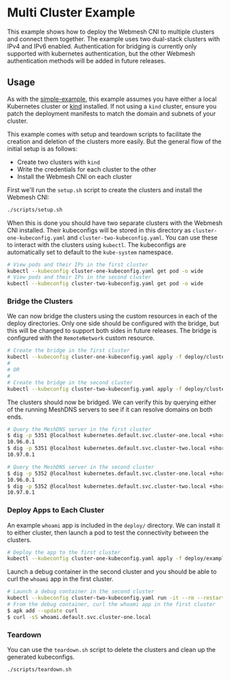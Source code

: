 # Multi Cluster Example

This example shows how to deploy the Webmesh CNI to multiple clusters and connect them together.
The example uses two dual-stack clusters with IPv4 and IPv6 enabled.
Authentication for bridging is currently only supported with kubernetes authentication, but the other Webmesh authentication methods will be added in future releases.

## Usage

As with the [simple-example](../simple-example/), this example assumes you have either a local Kubernetes cluster or [kind](https://kind.sigs.k8s.io/docs/user/quick-start/) installed.
If not using a `kind` cluster, ensure you patch the deployment manifests to match the domain and subnets of your cluster.

This example comes with setup and teardown scripts to facilitate the creation and deletion of the clusters more easily.
But the general flow of the initial setup is as follows:

- Create two clusters with `kind`
- Write the credentials for each cluster to the other
- Install the Webmesh CNI on each cluster

First we'll run the `setup.sh` script to create the clusters and install the Webmesh CNI:

```bash
./scripts/setup.sh
```

When this is done you should have two separate clusters with the Webmesh CNI installed.
Their kubeconfigs will be stored in this directory as `cluster-one-kubeconfig.yaml` and `cluster-two-kubeconfig.yaml`.
You can use these to interact with the clusters using `kubectl`.
The kubeconfigs are automatically set to default to the `kube-system` namespace.

```bash
# View pods and their IPs in the first cluster
kubectl --kubeconfig cluster-one-kubeconfig.yaml get pod -o wide
# View pods and their IPs in the second cluster
kubectl --kubeconfig cluster-two-kubeconfig.yaml get pod -o wide
```

### Bridge the Clusters

We can now bridge the clusters using the custom resources in each of the deploy directories.
Only one side should be configured with the bridge, but this will be changed to support both sides in future releases.
The bridge is configured with the `RemoteNetwork` custom resource.

```bash
# Create the bridge in the first cluster
kubectl --kubeconfig cluster-one-kubeconfig.yaml apply -f deploy/cluster-one/cluster-two-peering.yaml
#
# OR
#
# Create the bridge in the second cluster
kubectl --kubeconfig cluster-two-kubeconfig.yaml apply -f deploy/cluster-two/cluster-one-peering.yaml
```

The clusters should now be bridged.
We can verify this by querying either of the running MeshDNS servers to see if it can resolve domains on both ends.

```bash
# Query the MeshDNS server in the first cluster
$ dig -p 5351 @localhost kubernetes.default.svc.cluster-one.local +short
10.96.0.1
$ dig -p 5351 @localhost kubernetes.default.svc.cluster-two.local +short
10.97.0.1

# Query the MeshDNS server in the second cluster
$ dig -p 5352 @localhost kubernetes.default.svc.cluster-one.local +short
10.96.0.1
$ dig -p 5352 @localhost kubernetes.default.svc.cluster-two.local +short
10.97.0.1
```

### Deploy Apps to Each Cluster

An example `whoami` app is included in the `deploy/` directory.
We can install it to either cluster, then launch a pod to test the connectivity between the clusters.

```bash
# Deploy the app to the first cluster
kubectl --kubeconfig cluster-one-kubeconfig.yaml apply -f deploy/example-app.yaml
```

Launch a debug container in the second cluster and you should be able to curl the `whoami` app in the first cluster.

```bash
# Launch a debug container in the second cluster
kubectl --kubeconfig cluster-two-kubeconfig.yaml run -it --rm --restart=Never --image=alpine:latest -- sh
# From the debug container, curl the whoami app in the first cluster
$ apk add --update curl
$ curl -sS whoami.default.svc.cluster-one.local
```

### Teardown

You can use the `teardown.sh` script to delete the clusters and clean up the generated kubeconfigs.

```bash
./scripts/teardown.sh
```
